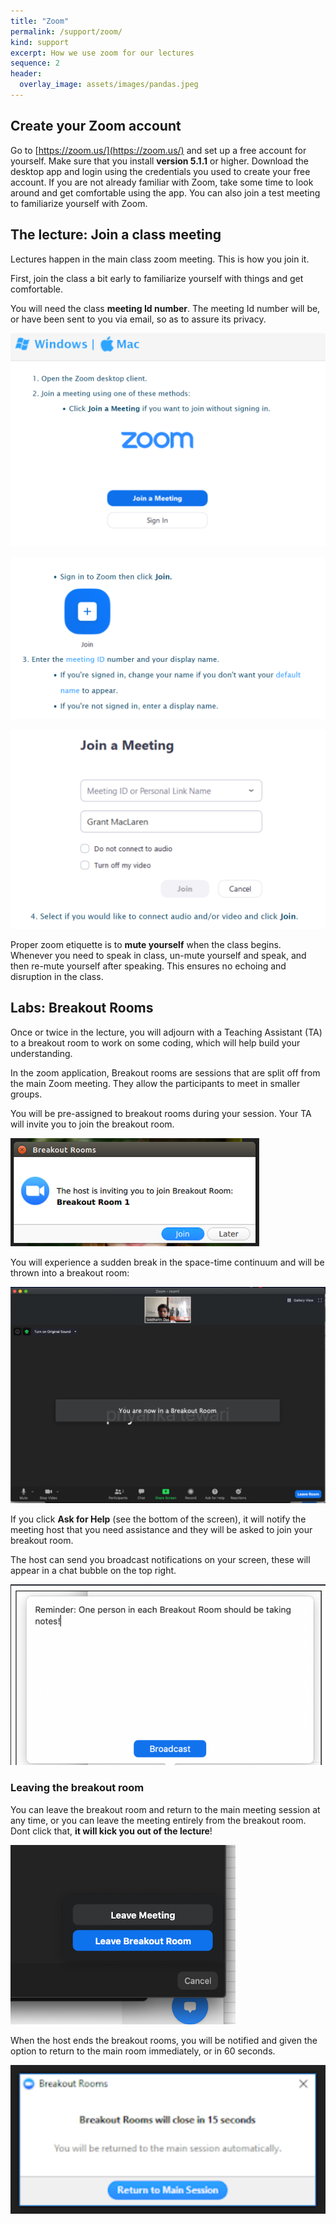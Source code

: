 ```yaml
---
title: "Zoom" 
permalink: /support/zoom/
kind: support
excerpt: How we use zoom for our lectures
sequence: 2
header:
  overlay_image: assets/images/pandas.jpeg
---
```


## Create your Zoom account

Go to [https://zoom.us/](https://zoom.us/) and set up a free account for yourself. Make sure that you install **version 5.1.1** or higher. Download the desktop app and login using the credentials you used to create your free account. If you are not already familiar with Zoom, take some time to look around and get comfortable using the app. You can also join a test meeting to familiarize yourself with Zoom.



## The lecture: Join a class meeting

Lectures happen in the main class zoom meeting. This is how you join it.

First, join the class a bit early to familiarize yourself with things and get comfortable.

You will need the class **meeting Id number**. The meeting Id number will be, or have been sent to you via email, so as to assure its privacy.

![](/assets/zoom.assets/hgexQdepZfsNcC2-3_Dfaiw4kPnNRa9sW4mnhtPk3ixsjsC-uw5U852jEFuySObmq_alUT705-Ra2teLkH2-Usbm6ASvzbwdTjhSPvfk7XN7g2oMCprND7bpN9doSLu5iUTH_uQ.png)

![](/assets/zoom.assets/qwPjjuv8SvOKgNqr_Y0saddso03HIaiRimi6c5-JAsl86hY6AJDjOe_X0b-UsNg-prteqxH8WRp9_L0VnsBLW5Q1YrTZH4y_vYDTZ4aMIRLvbYety_4_AzHLl-WUN3kUkpOCLVQ.png)

![](/assets/zoom.assets/ok9dqyaC8IK0Q-WqphXW8CrkEy5-5LOEQoji7auJu7s528VqUadJBCS-9DEGPmd7b23DY1HKoNTMamC4HD8WyPwjkyy94pGv5zbLNp5aiYun-O8Op3Cy-YJ0Awdg9CsyXaMplPo.png)

Proper zoom etiquette is to **mute yourself** when the class begins. Whenever you need to speak in class, un-mute yourself and speak, and then re-mute yourself after speaking. This ensures no echoing and disruption in the class.

## Labs: Breakout Rooms

Once or twice in the lecture, you will adjourn with a Teaching Assistant (TA) to a breakout room to work on some coding, which will help build your understanding.

In the zoom application, Breakout rooms are sessions that are split off from the main Zoom meeting. They allow the participants to meet in smaller groups. 

You will be pre-assigned to breakout rooms during your session.  Your TA will invite you to join the breakout room.

![](/assets/zoom.assets/rqDZxoax3Ze3lxg7z1KYxyRrWL3MBriganS7nfnI95NfoEVln_uFHJLLQSu9CRwIAawGjrGdNKgqM-QuJvwdM2v2mH-qU_yfyZBqf3ES9QaOSGkcZXvNbzRHKFxcD1GGIOZDNLE.png) 

You will experience a sudden break in the space-time continuum and will be thrown into a breakout room:

![](/assets/zoom.assets/A0fLgr4Dr3pEJkV4k5UPZr5PaiOin1s1LYeTJYhmAyI2E83wapoBSQQ0itzpcG1k4aN4RQJl3o1dTiofnJrnPX0gxCDOC9rqB355JN6rORq8HztEY_-BipxZcEerbc2VT7tWbDU.png)

If you click **Ask for Help** (see the bottom of the screen), it will notify the meeting host that you need assistance and they will be asked to join your breakout room.

The host can send you broadcast notifications on your screen, these will appear in a chat bubble on the top right.

![](/assets/zoom.assets/xt_ZR7XoOJoyjvXTVPsuraaAPCvcmLQihsG_kZgI5AZRmrIilZqvh9iU_U-ZXg5LPmTGelA40JqQ8Eb7fVuISo2vs6wKO8YoL1-bxC1ap-KZiJxAhGYq0Qxz-QFiAqsF-2VD-eg.png)



### Leaving the breakout room

You can leave the breakout room and return to the main meeting session at any time, or you can leave the meeting entirely from the breakout room. Dont click that, **it will kick you out of the lecture**!

![](/assets/zoom.assets/raPRazo-I_vYaPQDlxRmc6sOZH1WeW2VCVyyKlfFCUFZdkgpbXvE8XBlYF6KxaoF2jpeJ7QWYGfoTPqdR5NVgaiB_tbqs84O2mS0U3zxRw9y8-3N8QgAYXk1bxa621eq9g0K5C0.png)





When the host ends the breakout rooms, you will be notified and given the option to return to the main room immediately, or in 60 seconds.

![](/assets/zoom.assets/TC5UB2LlrA286VHE4hEI6D8CoI7u4XP9JseTGfPvCUsZZOsFnWpios4lepyoyuFU75eMvIM6jr_RuP47xJvAJQ0B1tSb6R7U2LkP3Fi6eVvlWkCqr3eU7XNZl2U_st0PZQPGV_8.png)

